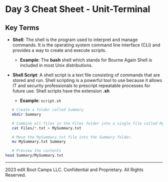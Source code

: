 # Day 3 Cheat Sheet - Unit-Terminal

## Key Terms

- **Shell**: The shell is the program used to interpret and manage commands. It is the operating system command line interface (CLI) and provides a way to create and execute scripts.  

  - **Example**: The **bash** shell which stands for Bourne Again Shell is included in most Unix distributions.

- **Shell Script**: A shell script is a text file consisting of commands that are stored and run. Shell scripting is a powerful tool to use because it allows IT and security professionals to prescript repeatable processes for future use. Shell scripts have the extension **.sh**

  - **Example**: `script.sh`
  
 ```bash 
    # Create a folder called Summary
    mkdir Summary

    # Combine all files in the Files folder into a single file called MySummary.txt
    cat Files/*.txt > MySummary.txt

    # Move the MySummary.txt file into the Summary folder.
    mv MySummary.txt Summary

    # Preview the contents
head Summary/MySummary.txt
```

-------

2023 edX Boot Camps LLC. Confidential and Proprietary. All Rights Reserved.
